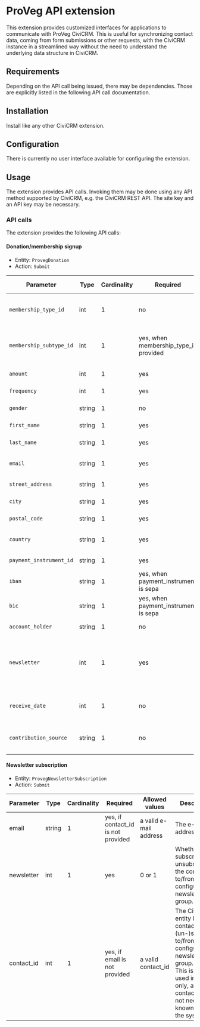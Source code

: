# ProVeg API extension

This extension provides customized interfaces for applications to communicate
with ProVeg CiviCRM. This is useful for synchronizing contact data, coming from
form submissions or other requests, with the CiviCRM instance in a streamlined
way without the need to understand the underlying data structure in CiviCRM.

## Requirements

Depending on the API call being issued, there may be dependencies. Those are
explicitly listed in the following API call documentation.

## Installation

Install like any other CiviCRM extension.

## Configuration

There is currently no user interface available for configuring the extension.

## Usage

The extension provides API calls. Invoking them may be done using any API method
supported by CiviCRM, e.g. the CiviCRM REST API. The site key and an API key may
be necessary.

### API calls

The extension provides the following API calls:

#### Donation/membership signup

- Entity: `ProvegDonation`
- Action: `Submit`

| Parameter               | Type   | Cardinality | Required                              | Allowed values                               | Description                                                                                                                                                                                        |
|-------------------------|--------|-------------|---------------------------------------|----------------------------------------------|----------------------------------------------------------------------------------------------------------------------------------------------------------------------------------------------------|
| `membership_type_id`    | int    | 1           | no                                    | Valid CiviCRM membership type IDs            | The CiviCRM membership type ID.                                                                                                                                                                    |
| `membership_subtype_id` | int    | 1           | yes, when membership_type_id provided | Valid CiviCRM membership custom field values | Mapping to the CiviCRM custom field "Beitragstyp"                                                                                                                                                  |
| `amount`                | int    | 1           | yes                                   | positive integers                            | The amount in EUR cents.                                                                                                                                                                           |
| `frequency`             | int    | 1           | yes                                   | positive integers                            | Number of installments per year. 0 for one-off.                                                                                                                                                    |
| `gender`                | string | 1           | no                                    | m or f                                       | The gender to use for selecting the salutation.                                                                                                                                                    |
| `first_name`            | string | 1           | yes                                   | maxlength 64                                 | The first name.                                                                                                                                                                                    |
| `last_name`             | string | 1           | yes                                   | maxlength 64                                 | The last name.                                                                                                                                                                                     |
| `email`                 | string | 1           | yes                                   | a valid e-mail address                       | The e-mail address.                                                                                                                                                                                |
| `street_address`        | string | 1           | yes                                   | maxlength 96                                 | The street address.                                                                                                                                                                                |
| `city`                  | string | 1           | yes                                   | maxlength 64                                 | The locality.                                                                                                                                                                                      |
| `postal_code`           | string | 1           | yes                                   | maxlength 64                                 | The postal/zip code.                                                                                                                                                                               |
| `country`               | string | 1           | yes                                   | Two-letter ISO 3166-1 code                   | The country.                                                                                                                                                                                       |
| `payment_instrument_id` | string | 1           | yes                                   | sepa or paypal                               | The payment method.                                                                                                                                                                                |
| `iban`                  | string | 1           | yes, when payment_instrument is sepa  | a valid IBAN                                 | The IBAN code.                                                                                                                                                                                     |
| `bic`                   | string | 1           | yes, when payment_instrument is sepa  | a valid BIC                                  | The BIC code.                                                                                                                                                                                      |
| `account_holder`        | string | 1           | no                                    |                                              | The account holder, if different from donor.                                                                                                                                                       |
| `newsletter`            | int    | 1           | yes                                   | 0 or 1                                       | Whether the donor wants to receive the newsletter. This will be passed to the ProvegNewsletterSubscription:submit API call internally to subscribe the contact to the configured newsletter group. |
| `receive_date`          | int    | 1           | no                                    | A UNIX timestamp                             | The date/time to use for recording when the contribution was received. Defaults to the request time of the API call.                                                                               |
| `contribution_source`   | string | 1           | no                                    |                                              | Some text to set the "Contribution source" field to for identifying where the contribution came from. Defaults to "ProVeg API"                                                                     |


#### Newsletter subscription

- Entity: `ProvegNewsletterSubscription`
- Action: `Submit`

| Parameter  | Type   | Cardinality | Required                           | Allowed values         | Description                                                                                                                                                                                              |
|------------|--------|-------------|------------------------------------|------------------------|----------------------------------------------------------------------------------------------------------------------------------------------------------------------------------------------------------|
| email      | string | 1           | yes, if contact_id is not provided | a valid e-mail address | The e-mail address.                                                                                                                                                                                      |
| newsletter | int    | 1           | yes                                | 0 or 1                 | Whether to subscribe or unsubscribe the contact to/from the configured newsletter group.                                                                                                                 |
| contact_id | int    | 1           | yes, if email is not provided      | a valid contact_id     | The CiviCRM entity ID of the contact to (un-)subscribe to/from the configured newsletter group. Note: This is usually used internally only, as contact IDs are not neccesarily known outside the system. |

